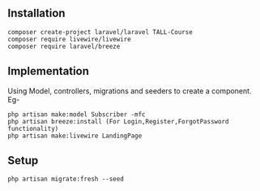 ## Installation
```
composer create-project laravel/laravel TALL-Course
composer require livewire/livewire
composer require laravel/breeze
```
## Implementation
Using Model, controllers, migrations and seeders to create a component. Eg-
```
php artisan make:model Subscriber -mfc
php artisan breeze:install (For Login,Register,ForgotPassword functionality)
php artisan make:livewire LandingPage
```
## Setup
```
php artisan migrate:fresh --seed
```
